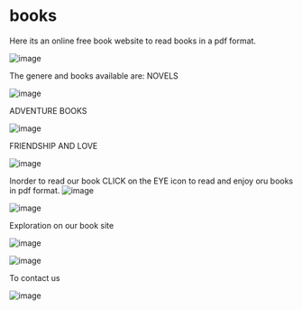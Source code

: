# books
Here its an online free book website to read books in a pdf format.

![image](https://github.com/Roshni383/books/assets/134057784/52860035-781d-41f9-8644-7461bc0cffb7)

The genere and books available are:
NOVELS

![image](https://github.com/Roshni383/books/assets/134057784/ac01cb3f-4fee-4442-9899-3110e6f34118)

ADVENTURE BOOKS

![image](https://github.com/Roshni383/books/assets/134057784/c18d3b23-bdda-430d-983b-33ca0b7a51a1)


FRIENDSHIP AND LOVE

![image](https://github.com/Roshni383/books/assets/134057784/8d03348e-620b-486f-aa90-72d5ff68b4cd)

Inorder to read our book 
CLICK on the EYE icon to read and enjoy oru books in pdf format.
![image](https://github.com/Roshni383/books/assets/134057784/b061db3e-2be7-4453-a014-b256ee092d83)

![image](https://github.com/Roshni383/books/assets/134057784/dffbd4a3-bb4d-47b2-92bf-7e6420747b95)


Exploration on our book site

![image](https://github.com/Roshni383/books/assets/134057784/075a55f4-90b6-4eff-b84e-621fd3570b7b)

![image](https://github.com/Roshni383/books/assets/134057784/ff3d522e-c8fa-4cb5-95eb-d5fdbfa2d26e)

To contact us

![image](https://github.com/Roshni383/books/assets/134057784/148b203f-b3d3-496f-88d7-3bb8570cdd55)

